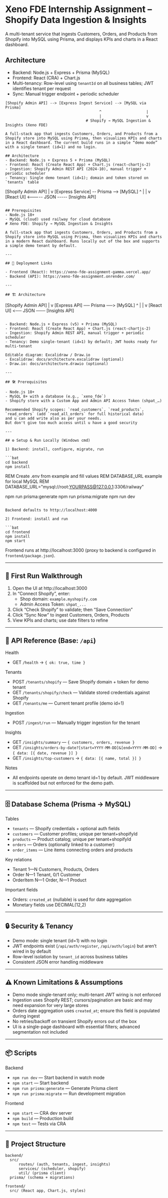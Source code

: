 # Xeno FDE Internship Assignment – Shopify Data Ingestion & Insights

A multi-tenant service that ingests Customers, Orders, and Products from Shopify into MySQL using Prisma, and displays KPIs and charts in a React dashboard.

## Architecture
- Backend: Node.js + Express + Prisma (MySQL)
- Frontend: React (CRA) + Chart.js
- Multi-tenancy: Row-level using `tenantId` on all business tables; JWT identifies tenant per request
- Sync: Manual trigger endpoint + periodic scheduler

```
[Shopify Admin API] --> [Express Ingest Service] --> [MySQL via Prisma]
                                          ^                    |
                                          |                    v
                                    # Shopify → MySQL Ingestion & Insights (Xeno FDE)

A full‑stack app that ingests Customers, Orders, and Products from a Shopify store into MySQL using Prisma, then visualizes KPIs and charts in a React dashboard. The current build runs in a simple “demo mode” with a single tenant (id=1) and no login.

## Architecture
- Backend: Node.js + Express 5 + Prisma (MySQL)
- Frontend: React (Create React App) + Chart.js (react-chartjs-2)
- Ingestion: Shopify Admin REST API (2024-10), manual trigger + periodic scheduler
- Tenancy: Single demo tenant (id=1); domain and token stored on `tenants` table

```
[Shopify Admin API]
              |
              v
[Express Service] -- Prisma --> [MySQL]
              ^                             |
              |                             v
      [React UI]  <----- JSON -----  [Insights API]
```

## Prerequisites
- Node.js 18+
- MySQL (cloud) used railway for cloud database
# Xeno FDE: Shopify → MySQL Ingestion & Insights

A full‑stack app that ingests Customers, Orders, and Products from a Shopify store into MySQL using Prisma, then visualizes KPIs and charts in a modern React dashboard. Runs locally out of the box and supports a simple demo tenant by default.

---

## 🔗 Deployment Links

- Frontend (React): https://xeno-fde-assignment-gamma.vercel.app/
- Backend (API): https://xeno-fde-assignment.onrender.com/

---

## 🏗 Architecture

```
[Shopify Admin API]
                  |
                  v
[Express API] ── Prisma ──> [MySQL]
      ^                          |
      |                          v
  [React UI]  <── JSON ───  [Insights API]
```

- Backend: Node.js + Express (v5) + Prisma (MySQL)
- Frontend: React (Create React App) + Chart.js (react-chartjs-2)
- Ingestion: Shopify Admin REST API, manual trigger + periodic scheduler
- Tenancy: Demo single-tenant (id=1) by default; JWT hooks ready for multi-tenant

Editable diagram: Excalidraw / Draw.io
- Excalidraw: docs/architecture.excalidraw (optional)
- Draw.io: docs/architecture.drawio (optional)

---

## 🛠 Prerequisites

- Node.js 18+
- MySQL 8+ with a database (e.g., `xeno_fde`)
- Shopify store with a Custom App and Admin API Access Token (shpat_…)

Recommended Shopify scopes: `read_customers`, `read_products`, `read_orders` (add `read_all_orders` for full historical data)
and u can add write also as per your needs.
But don't give too much access until u have a good security

---

## ⚙️ Setup & Run Locally (Windows cmd)

1) Backend: install, configure, migrate, run

```bat
cd backend
npm install
```
REM Create .env from example and fill values
REM DATABASE_URL example for local MySQL
REM DATABASE_URL="mysql://root:YOURPASS@127.0.0.1:3306/railway"
<!-- As i have used railway cloud mysql database that's why railway -->

npm run prisma:generate
npm run prisma:migrate
npm run dev
```

Backend defaults to http://localhost:4000

2) Frontend: install and run

```bat
cd frontend
npm install
npm start
```

Frontend runs at http://localhost:3000 (proxy to backend is configured in `frontend/package.json`).

---

## 🚦 First Run Walkthrough

1. Open the UI at http://localhost:3000
2. In “Connect Shopify”, enter:
    - Shop domain: `example.myshopify.com`
    - Admin Access Token: `shpat_...`
3. Click “Check Shopify” to validate; then “Save Connection”
4. Click “Sync Now” to ingest Customers, Orders, Products
5. View KPIs and charts; use date filters to refine

---

## 📡 API Reference (Base: `/api`)

Health
- GET `/health` → `{ ok: true, time }`

Tenants
- POST `/tenants/shopify` — Save Shopify domain + token for demo tenant
- GET  `/tenants/shopify/check` — Validate stored credentials against Shopify
- GET  `/tenants/me` — Current tenant profile (demo id=1)

Ingestion
- POST `/ingest/run` — Manually trigger ingestion for the tenant

Insights
- GET `/insights/summary` — `{ customers, orders, revenue }`
- GET `/insights/orders-by-date?[start=YYYY-MM-DD]&[end=YYYY-MM-DD]` → `{ data: [{ date, revenue }] }`
- GET `/insights/top-customers` → `{ data: [{ name, total }] }`

Notes
- All endpoints operate on demo tenant id=1 by default. JWT middleware is scaffolded but not enforced for the demo path.

---

## 🗄 Database Schema (Prisma → MySQL)

Tables
- `tenants` — Shopify credentials + optional auth fields
- `customers` — Customer profiles; unique per tenant+shopifyId
- `products` — Product catalog; unique per tenant+shopifyId
- `orders` — Orders (optionally linked to a customer)
- `order_items` — Line items connecting orders and products

Key relations
- Tenant 1—N Customers, Products, Orders
- Order N—1 Tenant, 0/1 Customer
- OrderItem N—1 Order, N—1 Product

Important fields
- Orders: `created_at` (nullable) is used for date aggregation
- Monetary fields use DECIMAL(12,2)

---

## 🔒 Security & Tenancy

- Demo mode: single tenant (id=1) with no login
- JWT endpoints exist (`/api/auth/register`, `/api/auth/login`) but aren’t wired in by default
- Row-level isolation by `tenant_id` across business tables
- Consistent JSON error handling middleware

---

## ⚠️ Known Limitations & Assumptions

- Demo mode single-tenant only; multi-tenant JWT wiring is not enforced
- Ingestion uses Shopify REST; cursors/pagination are basic and may need expansion for very large stores
- Orders date aggregation uses `created_at`; ensure this field is populated during ingest
- No retries/backoff on transient Shopify errors out of the box
- UI is a single-page dashboard with essential filters; advanced segmentation not included

---

## 📦 Scripts

Backend
- `npm run dev` — Start backend in watch mode
- `npm start` — Start backend
- `npm run prisma:generate` — Generate Prisma client
- `npm run prisma:migrate` — Run development migration

Frontend
- `npm start` — CRA dev server
- `npm build` — Production build
- `npm test` — Tests via CRA

---

## 🧭 Project Structure

```
backend/
  src/
      routes/ (auth, tenants, ingest, insights)
      services/ (scheduler, shopify)
      util/ (prisma client)
  prisma/ (schema + migrations)

frontend/
  src/ (React app, Chart.js, styles)
```

